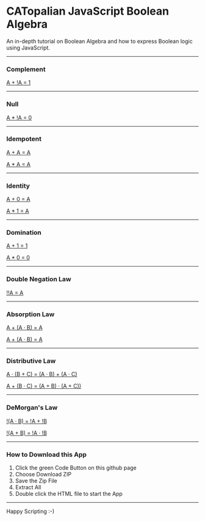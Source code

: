 # CATopalian JavaScript Boolean Algebra
An in-depth tutorial on Boolean Algebra and how to express Boolean logic using JavaScript.  

---

### Complement
[A + !A = 1](src/Complement_Law/a_plus_not_a_equals_1.md)

---

### Null
[A * !A = 0](src/Null_Law/a_times_not_a_equals_zero.md)

---

### Idempotent
[A + A = A](src/Idempotent_Law/a_plus_a_equals_a.md)  

[A * A = A](src/Idempotent_Law/a_times_a_equals_a.md)  

---

### Identity
[A + 0 = A](src/Identity_Law/a_plus_0_equals_a.md)  

[A * 1 = A](src/Identity_Law/a_times_1_equals_a.md)  

---

### Domination
[A + 1 = 1](src/Domination_Law/a_plus_1_equals_1.md)  

[A * 0 = 0](src/Domination_Law/a_times_0_equals_0.md)  

---

### Double Negation Law
[!!A = A](src/Double_Negation_Law/not_not_a_equals_a.md)  

---

### Absorption Law
[A + (A · B) = A](src/Absorption_Law/a_and_(a_or_b)_equals_a.md)  

[A + (A · B) = A](src/Absorption_Law/a_or_(a_and_b)_equals_a.md)  

---

### Distributive Law
[A · (B + C) = (A · B) + (A · C)](src/Distributive_Law/a_and_b_or_c_equals_a_and_b_or_a_and_c.md)  

[A + (B · C) = (A + B) · (A + C))](src/Distributive_Law/a_or_b_and_c_equals_a_or_b_and_a_or_c.md)  

---

### DeMorgan's Law
[!(A · B) = !A + !B](src/DeMorgans_Law/not_a_and_b_equals_not_a_or_not_b.md)  

[!(A + B) = !A · !B](src/DeMorgans_Law/not_a_or_b_equals_not_a_and_not_b.md)  

---

### How to Download this App
1. Click the green Code Button on this github page
2. Choose Download ZIP
3. Save the Zip File
4. Extract All
5. Double click the HTML file to start the App

---

Happy Scripting :-)

